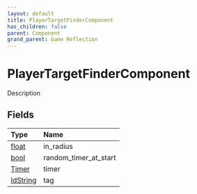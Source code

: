```yaml
---
layout: default
title: PlayerTargetFinderComponent
has_children: false
parent: Component
grand_parent: Game Reflection
---
```

# PlayerTargetFinderComponent
Description 

## Fields

| Type | Name |
|:----------|:--------------|
| [float](/riftbreaker-wiki/docs/game-reflection/components/float/) | in_radius |
| [bool](/riftbreaker-wiki/docs/game-reflection/components/bool/) | random_timer_at_start |
| [Timer](/riftbreaker-wiki/docs/game-reflection/classes/timer/) | timer |
| [IdString](/riftbreaker-wiki/docs/game-reflection/components/id_string/) | tag |

